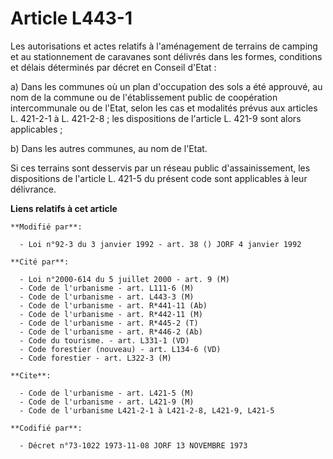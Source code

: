 # Article L443-1

Les autorisations et actes relatifs à l'aménagement de terrains de camping et au stationnement de caravanes sont délivrés
dans les formes, conditions et délais déterminés par décret en Conseil d'Etat :

a) Dans les communes où un plan d'occupation des sols a été approuvé, au nom de la commune ou de l'établissement public de
coopération intercommunale ou de l'Etat, selon les cas et modalités prévus aux articles L. 421-2-1 à L. 421-2-8 ; les
dispositions de l'article L. 421-9 sont alors applicables ;

b) Dans les autres communes, au nom de l'Etat.

Si ces terrains sont desservis par un réseau public d'assainissement, les dispositions de l'article L. 421-5 du présent code
sont applicables à leur délivrance.

**Liens relatifs à cet article**

	**Modifié par**:

	  - Loi n°92-3 du 3 janvier 1992 - art. 38 () JORF 4 janvier 1992

	**Cité par**:

	  - Loi n°2000-614 du 5 juillet 2000 - art. 9 (M)
	  - Code de l'urbanisme - art. L111-6 (M)
	  - Code de l'urbanisme - art. L443-3 (M)
	  - Code de l'urbanisme - art. R*441-11 (Ab)
	  - Code de l'urbanisme - art. R*442-11 (M)
	  - Code de l'urbanisme - art. R*445-2 (T)
	  - Code de l'urbanisme - art. R*446-2 (Ab)
	  - Code du tourisme. - art. L331-1 (VD)
	  - Code forestier (nouveau) - art. L134-6 (VD)
	  - Code forestier - art. L322-3 (M)

	**Cite**:

	  - Code de l'urbanisme - art. L421-5 (M)
	  - Code de l'urbanisme - art. L421-9 (M)
	  - Code de l'urbanisme L421-2-1 à L421-2-8, L421-9, L421-5

	**Codifié par**:

	  - Décret n°73-1022 1973-11-08 JORF 13 NOVEMBRE 1973
